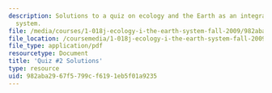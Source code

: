```yaml
---
description: Solutions to a quiz on ecology and the Earth as an integrated dynamic
  system.
file: /media/courses/1-018j-ecology-i-the-earth-system-fall-2009/982aba2967f5799cf6191eb5f01a9235_MIT1_018JF09_exam_2.pdf
file_location: /coursemedia/1-018j-ecology-i-the-earth-system-fall-2009/982aba2967f5799cf6191eb5f01a9235_MIT1_018JF09_exam_2.pdf
file_type: application/pdf
resourcetype: Document
title: 'Quiz #2 Solutions'
type: resource
uid: 982aba29-67f5-799c-f619-1eb5f01a9235
---
```

